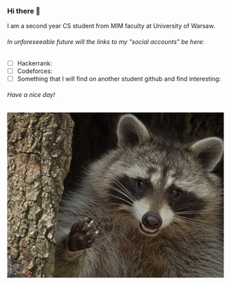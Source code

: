 ### Hi there 👋
I am a second year CS student from MIM faculty at University of Warsaw.

###### In unforeseeable future will the links to my "social accounts" be here:
- [ ] Hackerrank:
- [ ] Codeforces:
- [ ] Something that I will find on another student github and find interesting:

###### Have a nice day!
![Image](https://github.com/kozakusek/kozakusek/blob/main/happy_racoon.jpg)
<!--
**kozakusek/kozakusek** is a ✨ _special_ ✨ repository because its `README.md` (this file) appears on your GitHub profile.

Here are some ideas to get you started:

- 🔭 I’m currently working on ...
- 🌱 I’m currently learning ...
- 👯 I’m looking to collaborate on ...
- 🤔 I’m looking for help with ...
- 💬 Ask me about ...
- 📫 How to reach me: ...
- 😄 Pronouns: ...
- ⚡ Fun fact: ...
-->
